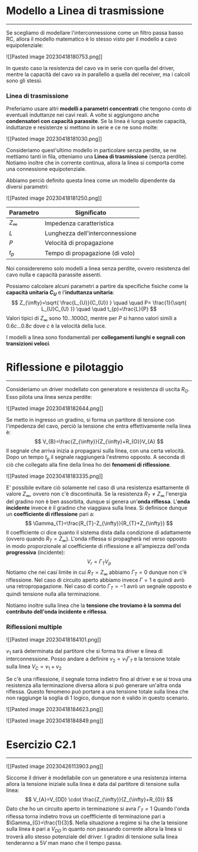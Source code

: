 # Modello a Linea di trasmissione
---
Se scegliamo di modellare l'interconnessione come un filtro passa basso RC, allora il modello matematico è lo stesso visto per il modello a cavo equipotenziale:

![[Pasted image 20230418180753.png]]

In questo caso la resistenza del cavo va in serie con quella del driver, mentre la capacità del cavo va in parallello a quella del receiver, ma i calcoli sono gli stessi.

### Linea di trasmissione

Preferiamo usare altri **modelli a parametri concentrati** che tengono conto di eventuali induttanze nei cavi reali.
A volte si aggiungono anche **condensatori con capacità parassite**.
Se la linea è lunga queste capacità, induttanze e resistenze si mettono in serie e ce ne sono molte:

![[Pasted image 20230418181030.png]]

Consideriamo quest'ultimo modello in particolare senza perdite, se ne mettiamo tanti in fila, otteniamo una **Linea di trasmissione** (senza perdite).
Notiamo inoltre che in corrente continua, allora la linea si comporta come una connessione equipotenziale.

Abbiamo perciò definito questa linea come un modello dipendente da diversi parametri:

![[Pasted image 20230418181250.png]]

| Parametro    | Significato                     |
| ------------ | ------------------------------- |
| $Z_{\infty}$ | Impedenza caratteristica        |
| $L$          | Lunghezza dell'interconnessione |
| $P$          | Velocità di propagazione        |
| $t_{p}$      | Tempo di propagazione (di volo)                                |

Noi considereremo solo modelli a linea senza perdite, ovvero resistenza del cavo nulla e capacità parassite assenti.

Possiamo calcolare alcuni parametri a partire da specifiche fisiche come la **capacità unitaria $C_{U}$** e l'**induttanza unitaria**:
$$
Z_{\infty}=\sqrt{ \frac{L_{U}}{C_{U}} } \quad \quad P= \frac{1}{\sqrt{ L_{U}C_{U} }} \quad \quad t_{p}=\frac{L}{P}
$$
Valori tipici di $Z_{\infty}$ sono $10\dots1000 \Omega$, mentre per $P$ si hanno valori simili a $0.6c\dots 0.8c$ dove $c$ è la velocità della luce.

I modelli a linea sono fondamentali per **collegamenti lunghi e segnali con transizioni veloci**.


# Riflessione e pilotaggio
---
Consideriamo un driver modellato con generatore e resistenza di uscita $R_{O}$. Esso pilota una linea senza perdite:

![[Pasted image 20230418182644.png]]

Se metto in ingresso un gradino, si forma un partitore di tensione con l'impedenza del cavo, perciò la tensione che entra effettivamente nella linea è:
$$
V_{B}=\frac{Z_{\infty}}{Z_{\infty}+R_{O}}V_{A}
$$
Il segnale che arriva inizia a propagarsi sulla linea, con una certa velocità. Dopo un tempo $t_{p}$ il segnale raggiungerà l'estremo opposto.
A seconda di ciò che collegato alla fine della linea ho dei **fenomeni di riflessione**.

![[Pasted image 20230418183335.png]]

E' possibile evitare ciò solamente nel caso di una resistenza esattamente di valore $Z_{\infty}$, ovvero non c'è discontinuità.
Se la resistenza $R_{T} \neq Z_{\infty}$ l'energia del gradino non è ben assorbita, dunque si genera un'**onda riflessa**.
L'**onda incidente** invece è il gradino che viaggiava sulla linea. 
Si definisce dunque un **coefficiente di riflessione** pari a:
$$
\Gamma_{T}=\frac{R_{T}-Z_{\infty}}{R_{T}+Z_{\infty}}
$$
Il coefficiente ci dice quanto il sistema dista dalla condizione di adattamente (ovvero quando $R_{T}=Z_{\infty}$).
L'onda riflessa si propagherà nel verso opposto in modo proporzionale al coefficiente di riflessione e all'ampiezza dell'onda **progressiva** (incidente):
$$
V_{r}=\Gamma_{T}V_{p}
$$
Notiamo che nei casi limite in cui $R_{T}=Z_{\infty}$ abbiamo $\Gamma_{T}=0$ dunque non c'è riflessione.
Nel caso di circuito aperto abbiamo invece $\Gamma=1$ e quindi avrò una retropropagazione.
Nel caso di corto $\Gamma_{T}=-1$ avrò un segnale opposto e quindi tensione nulla alla terminazione.

Notiamo inoltre sulla linea che la **tensione che troviamo è la somma del contributo dell'onda incidente e riflessa**.

### Riflessioni multiple

![[Pasted image 20230418184101.png]]

$v_{1}$ sarà determinata dal partitore che si forma tra driver e linea di interconnessione. Posso andare a definire $v_{2}=v_{1}\Gamma_{T}$ e la tensione totale sulla linea $V_{C}=v_{1}+v_{2}$

Se c'è una riflessione, il segnale torna indietro fino al driver e se si trova una resistenza alla terminazione diversa allora si può generare un'altra onda riflessa.
Questo fenomeno può portare a una tensione totale sulla linea che non raggiunge la soglia di 1 logico, dunque non è valido in questo scenario.

![[Pasted image 20230418184623.png]]

![[Pasted image 20230418184849.png]]



# Esercizio C2.1
---
![[Pasted image 20230426113903.png]]

Siccome il driver è modellabile con un generatore e una resistenza interna allora la tensione iniziale sulla linea è data dal partitore di tensione sulla linea:
$$
V_{A}=V_{DD} \cdot \frac{Z_{\infty}}{Z_{\infty}+R_{0}}
$$
Dato che ho un circuito aperto in terminazione si avra $\Gamma_{T}=1$
Quando l'onda riflessa torna indietro trova un coeffficiente di terminazione pari a $\Gamma_{G}=\frac{1}{3}$.
Nella situazione a regime si ha che la tensione sulla linea è pari a $V_{DD}$ in quanto non passando corrente allora la linea si troverà allo stesso potenziale del driver.
I gradini di tensione sulla linea tenderanno a $5V$ man mano che il tempo passa.